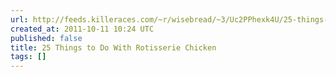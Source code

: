 ```yaml
---
url: http://feeds.killeraces.com/~r/wisebread/~3/Uc2PPhexk4U/25-things-to-do-with-rotisserie-chicken
created_at: 2011-10-11 10:24 UTC
published: false
title: 25 Things to Do With Rotisserie Chicken
tags: []
---
```



